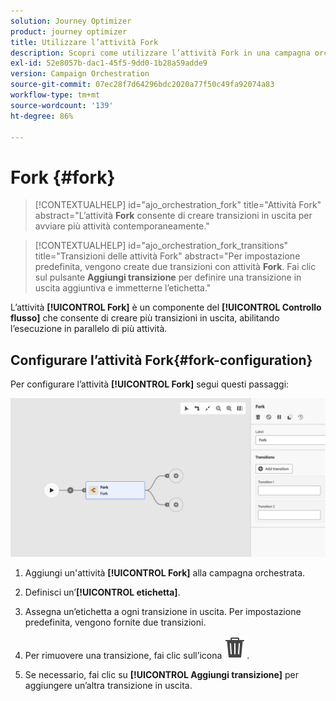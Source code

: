 ```yaml
---
solution: Journey Optimizer
product: journey optimizer
title: Utilizzare l’attività Fork
description: Scopri come utilizzare l’attività Fork in una campagna orchestrata
exl-id: 52e8057b-dac1-45f5-9dd0-1b28a59adde9
version: Campaign Orchestration
source-git-commit: 07ec28f7d64296bdc2020a77f50c49fa92074a83
workflow-type: tm+mt
source-wordcount: '139'
ht-degree: 86%

---
```



# Fork {#fork}

>[!CONTEXTUALHELP]
>id="ajo_orchestration_fork"
>title="Attività Fork"
>abstract="L’attività **Fork** consente di creare transizioni in uscita per avviare più attività contemporaneamente."

>[!CONTEXTUALHELP]
>id="ajo_orchestration_fork_transitions"
>title="Transizioni delle attività Fork"
>abstract="Per impostazione predefinita, vengono create due transizioni con attività **Fork**. Fai clic sul pulsante **Aggiungi transizione** per definire una transizione in uscita aggiuntiva e immetterne l’etichetta."

L’attività **[!UICONTROL Fork]** è un componente del **[!UICONTROL Controllo flusso]** che consente di creare più transizioni in uscita, abilitando l’esecuzione in parallelo di più attività.

## Configurare l’attività Fork{#fork-configuration}

Per configurare l’attività **[!UICONTROL Fork]** segui questi passaggi:

![](../assets/workflow-fork.png)

1. Aggiungi un&#39;attività **[!UICONTROL Fork]** alla campagna orchestrata.

1. Definisci un’**[!UICONTROL etichetta]**.

1. Assegna un’etichetta a ogni transizione in uscita. Per impostazione predefinita, vengono fornite due transizioni.

1. Per rimuovere una transizione, fai clic sull’icona ![](../assets/do-not-localize/Smock_Delete_18_N.svg).

1. Se necessario, fai clic su **[!UICONTROL Aggiungi transizione]** per aggiungere un’altra transizione in uscita.
